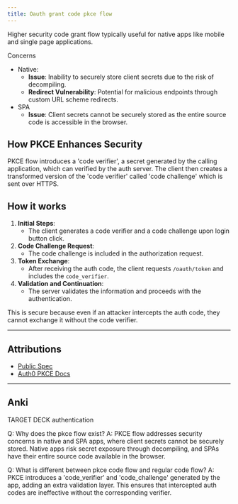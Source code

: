 ```yaml
---
title: Oauth grant code pkce flow
---
```

Higher security code grant flow typically useful for native apps like mobile and single page applications.

Concerns
- Native: 
	- **Issue**: Inability to securely store client secrets due to the risk of decompiling.
	- **Redirect Vulnerability**: Potential for malicious endpoints through custom URL scheme redirects.
- SPA
	- **Issue**: Client secrets cannot be securely stored as the entire source code is accessible in the browser.

## How PKCE Enhances Security
PKCE flow introduces a 'code verifier', a secret generated by the calling application, which can verified by the auth server. The client then creates a transformed version of the 'code verifier' called 'code challenge' which is sent over HTTPS.

## How it works
1. **Initial Steps**:
    - The client generates a code verifier and a code challenge upon login button click.
2. **Code Challenge Request**:
    - The code challenge is included in the authorization request.
3. **Token Exchange**:
    - After receiving the auth code, the client requests `/oauth/token` and includes the `code_verifier`.
4. **Validation and Continuation**:
    - The server validates the information and proceeds with the authentication.

This is secure because even if an attacker intercepts the auth code, they cannot exchange it without the code verifier.

----
## Attributions
- [Public Spec](https://datatracker.ietf.org/doc/html/rfc7636)
- [Auth0 PKCE Docs](https://auth0.com/docs/get-started/authentication-and-authorization-flow/authorization-code-flow-with-proof-key-for-code-exchange-pkce)

----
## Anki
TARGET DECK
authentication

Q: Why does the pkce flow exist? 
A: PKCE flow addresses security concerns in native and SPA apps, where client secrets cannot be securely stored. Native apps risk secret exposure through decompiling, and SPAs have their entire source code available in the browser.
<!--ID: 1700558287071-->


Q: What is different between pkce code flow and regular code flow?
A: PKCE introduces a 'code_verifier' and 'code_challenge' generated by the app, adding an extra validation layer. This ensures that intercepted auth codes are ineffective without the corresponding verifier.
<!--ID: 1700558287072-->
